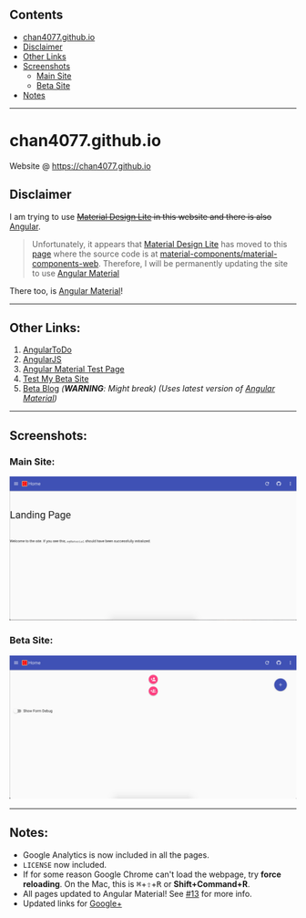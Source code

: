 ## Contents
- [chan4077.github.io](#chan4077githubio)
- [Disclaimer](#disclaimer)
- [Other Links](#other-links)
- [Screenshots](#screenshots)
  - [Main Site](#main-site)
  - [Beta Site](#beta-site)
- [Notes](#notes)

---
# chan4077.github.io
Website @ https://chan4077.github.io

## Disclaimer
I am trying to use ~~[Material Design Lite](https://getmdl.io) in this website and there is also~~ [Angular](https://angularjs.org).
> Unfortunately, it appears that [Material Design Lite](https://getmdl.io) has moved to this [page](https://material.io/components.html) where the source code is at [material-components/material-components-web](https://github.com/material-components/material-components-web). Therefore, I will be permanently updating the site to use [Angular Material](https://material.angularjs.org)

There too, is [Angular Material](https://material.angularjs.org/latest)!

---
## Other Links:
1. [AngularToDo](https://chan4077.github.io/angular/angulartodo.html)
2. [AngularJS](https://chan4077.github.io/angular/angularjs.html)
3. [Angular Material Test Page](https://chan4077.github.io/angular/material.html)
4. [Test My Beta Site](https://chan4077.github.io/beta/index.html)
5. [Beta Blog](https://chan4077.github.io/beta/blog.html) _(**WARNING**: Might break)_ _(Uses latest version of [Angular Material](https://material.angularjs.org/HEAD))_

---
## Screenshots:

### Main Site:
![Main Site](https://raw.githubusercontent.com/Chan4077/chan4077.github.io/master/wiki/img/wiki_main.jpg)

### Beta Site:
![Beta Site](https://raw.githubusercontent.com/Chan4077/chan4077.github.io/master/wiki/img/wiki_beta_new.jpg)

---
## Notes:
* Google Analytics is now included in all the pages.
* `LICENSE` now included.
* If for some reason Google Chrome can't load the webpage, try **force reloading**. On the Mac, this is <kbd>⌘</kbd>+<kbd>⇧</kbd>+<kbd>R</kbd> or **Shift+Command+R**.
* All pages updated to Angular Material! See [#13](https://github.com/Chan4077/chan4077.github.io/issues/13) for more info.
* Updated links for [Google+](https://plus.google.com/+EdricChan03)